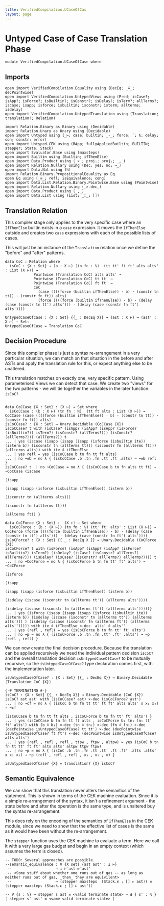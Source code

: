 ```yaml
---
title: VerifiedCompilation.UCaseOfCas
layout: page
---
```

# Untyped Case of Case Translation Phase

```
module VerifiedCompilation.UCaseOfCase where

```
## Imports

```
open import VerifiedCompilation.Equality using (DecEq; _≟_; decPointwise)
open import VerifiedCompilation.UntypedViews using (Pred; isCase?; isApp?; isForce?; isBuiltin?; isConstr?; isDelay?; isTerm?; allTerms?; iscase; isapp; isforce; isbuiltin; isconstr; isterm; allterms; isdelay)
open import VerifiedCompilation.UntypedTranslation using (Translation; translation?; Relation)

import Relation.Binary as Binary using (Decidable)
import Relation.Unary as Unary using (Decidable)
open import Untyped using (_⊢; case; builtin; _·_; force; `; ƛ; delay; con; constr; error)
open import Untyped.CEK using (BApp; fullyAppliedBuiltin; BUILTIN; stepper; State; Stack)
open import Evaluator.Base using (maxsteps)
open import Builtin using (Builtin; ifThenElse)
open import Data.Product using (_×_; proj₁; proj₂; _,_)
open import Relation.Nullary using (Dec; yes; no; ¬_)
open import Data.Nat using (ℕ)
import Relation.Binary.PropositionalEquality as Eq
open Eq using (_≡_; refl; isEquivalence; cong)
open import Data.List.Relation.Binary.Pointwise.Base using (Pointwise)
open import Relation.Nullary using (_×-dec_)
open import Data.Product using (_,_)
open import Data.List using (List; _∷_; [])
```
## Translation Relation

This compiler stage only applies to the very specific case where an `IfThenElse` builtin exists in a `case` expression.
It moves the `IfThenElse` outside and creates two `case` expressions with each of the possible lists of cases. 

This will just be an instance of the `Translation` relation once we define the "before" and "after" patterns.

```
data CoC : Relation where
  isCoC : {X : Set} → (b : X ⊢) (tn fn : ℕ)  (tt tt' ft ft' alts alts' : List (X ⊢)) →
             Pointwise (Translation CoC) alts alts' →
             Pointwise (Translation CoC) tt tt' →
             Pointwise (Translation CoC) ft ft' →
             CoC
               (case ((((force (builtin ifThenElse)) · b) · (constr tn tt)) · (constr fn ft)) alts)
               (force ((((force (builtin ifThenElse)) · b) · (delay (case (constr tn tt') alts'))) · (delay (case (constr fn ft') alts'))))

UntypedCaseOfCase : {X : Set} {{_ : DecEq X}} → (ast : X ⊢) → (ast' : X ⊢) → Set₁
UntypedCaseOfCase = Translation CoC

```
## Decision Procedure

Since this compiler phase is just a syntax re-arrangement in a very particular situation, we can
match on that situation in the before and after ASTs and apply the translation rule for this, or
expect anything else to be unaltered.

This translation matches on exactly one, very specific pattern. Using parameterised Views we can
detect that case. We create two "views" for the two patterns - we will tie together the variables in the
later function `isCoC?`.
```

data CoCCase {X : Set} : (X ⊢) → Set where
  isCoCCase : (b : X ⊢) (tn fn : ℕ)  (tt ft alts : List (X ⊢)) → CoCCase (case ((((force (builtin ifThenElse)) · b) · (constr tn tt)) · (constr fn ft)) alts)
isCoCCase? : {X : Set} → Unary.Decidable (CoCCase {X})
isCoCCase? t with (isCase? (isApp? (isApp? (isApp? (isForce? (isBuiltin?)) isTerm?) (isConstr? (allTerms?))) (isConstr? (allTerms?))) (allTerms?)) t
... | yes (iscase (isapp (isapp (isapp (isforce (isbuiltin ite)) (isterm b)) (isconstr tn (allterms tt))) (isconstr fn (allterms ft))) (allterms alts)) with ite ≟ ifThenElse
... | yes refl = yes (isCoCCase b tn fn tt ft alts)
... | no ¬≡b = no λ { (isCoCCase .b .tn .fn .tt .ft .alts) → ¬≡b refl }
isCoCCase? t  | no ¬CoCCase = no λ { (isCoCCase b tn fn alts tt ft) → ¬CoCCase (iscase
                                                                                 (isapp
                                                                                  (isapp (isapp (isforce (isbuiltin ifThenElse)) (isterm b))
                                                                                   (isconstr tn (allterms alts)))
                                                                                  (isconstr fn (allterms tt)))
                                                                                 (allterms ft)) }
                                                                                 
data CoCForce {X : Set} :  (X ⊢) → Set where
  isCoCForce : (b : (X ⊢)) (tn fn : ℕ) (tt' ft' alts' : List (X ⊢)) → CoCForce (force ((((force (builtin ifThenElse)) · b) · (delay (case (constr tn tt') alts'))) · (delay (case (constr fn ft') alts'))))
isCoCForce? : {X : Set} {{ _ : DecEq X }} → Unary.Decidable (CoCForce {X})
isCoCForce? t with (isForce? (isApp? (isApp? (isApp? (isForce? isBuiltin?) isTerm?) (isDelay? (isCase? (isConstr? allTerms?) allTerms?))) (isDelay? (isCase? (isConstr? allTerms?) allTerms?)))) t
... | no ¬CoCForce = no λ { (isCoCForce b tn fn tt' ft' alts') → ¬CoCForce
                                                                  (isforce
                                                                   (isapp
                                                                    (isapp (isapp (isforce (isbuiltin ifThenElse)) (isterm b))
                                                                     (isdelay (iscase (isconstr tn (allterms tt')) (allterms alts'))))
                                                                    (isdelay (iscase (isconstr fn (allterms ft')) (allterms alts')))))}
... | yes (isforce (isapp (isapp (isapp (isforce (isbuiltin ite)) (isterm b)) (isdelay (iscase (isconstr tn (allterms tt')) (allterms alts'))) ) (isdelay (iscase (isconstr fn (allterms ft')) (allterms alts''))))) with ite ≟ ifThenElse ×-dec  alts' ≟ alts''
... | yes (refl , refl) = yes (isCoCForce b tn fn tt' ft' alts')
... | no ¬p = no λ { (isCoCForce .b .tn .fn .tt' .ft' .alts') → ¬p (refl , refl) }

```
We can now create the final decision procedure. Because the translation can be applied recursively we need
the individual pattern decision `isCoC?` and the overall translation decision `isUntypedCaseOfCase?` to be mutually
recursive, so the `isUntypedCaseOfCase?` type declaration comes first, with the implementation later.

```
isUntypedCaseOfCase? : {X : Set} {{_ : DecEq X}} → Binary.Decidable (Translation CoC {X})

{-# TERMINATING #-}
isCoC? : {X : Set} {{_ : DecEq X}} → Binary.Decidable (CoC {X})
isCoC? ast ast' with (isCoCCase? ast) ×-dec (isCoCForce? ast')
... | no ¬cf = no λ { (isCoC b tn fn tt tt' ft ft' alts alts' x x₁ x₂) → ¬cf
                                                                          (isCoCCase b tn fn tt ft alts , isCoCForce b tn fn tt' ft' alts') }
... | yes (isCoCCase b tn fn tt ft alts , isCoCForce b₁ tn₁ fn₁ tt' ft' alts') with (b ≟ b₁) ×-dec (tn ≟ tn₁) ×-dec (fn ≟ fn₁) ×-dec (decPointwise isUntypedCaseOfCase? tt tt') ×-dec (decPointwise isUntypedCaseOfCase? ft ft') ×-dec (decPointwise isUntypedCaseOfCase? alts alts')
... | yes (refl , refl , refl , ttpw , ftpw , altpw) = yes (isCoC b tn fn tt tt' ft ft' alts alts' altpw ttpw ftpw)
... | no ¬p = no λ { (isCoC .b .tn .fn .tt .tt' .ft .ft' .alts .alts' x x₁ x₂) → ¬p (refl , refl , refl , x₁ , x₂ , x) }

isUntypedCaseOfCase? {X} = translation? {X} isCoC? 
```

## Semantic Equivalence

We can show that this translation never alters the semantics of the statement. This is shown
in terms of the CEK machine evaluation. Since it is a simple re-arrangement of the syntax, it
isn't a refinement argument - the state before and after the operation is the same type, and is
unaltered buy the syntax re-arrangement.

This does rely on the encoding of the semantics of `IfThenElse` in the CEK module, since we
need to show that the effective list of cases is the same as it would have been without the re-arrangement.

The `stepper` function uses the CEK machine to evaluate a term. Here we call it with a very
large gas budget and begin in an empty context (which assumes the term is closed).

```
-- TODO: Several approaches are possible. 
--semantic_equivalence : ∀ {X set} {ast ast' : ⊥ ⊢}
 --                    → ⊥ ⊢̂ ast ⊳̂ ast'
 -- <Some stuff about whether one runs out of gas -- as long as neither runs out of gas, _then_ they are equivilent> 
 --                    → (stepper maxsteps  (Stack.ϵ ; [] ▻ ast)) ≡ (stepper maxsteps (Stack.ε ; [] ▻ ast'))

-- ∀ {s : ℕ} → stepper s ast ≡ <valid terminate state> ⇔ ∃ { s' : ℕ } [ stepper s' ast' ≡ <same valid terminate state> ] 
```
